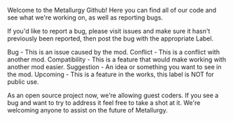 Welcome to the Metallurgy Github! Here you can find all of our code and see what we're working on, as well as reporting bugs.

If you'd like to report a bug, please visit issues and make sure it hasn't previously been reported, then post the bug with the appropriate Label.

Bug - This is an issue caused by the mod.
Conflict - This is a conflict with another mod.
Compatibility - This is a feature that would make working with another mod easier.
Suggestion - An idea or something you want to see in the mod.
Upcoming - This is a feature in the works, this label is NOT for public use.

As an open source project now, we're allowing guest coders. If you see a bug and want to try to address it feel free to take a shot at it. We're welcoming anyone to assist on the future of Metallurgy.
